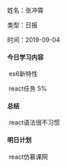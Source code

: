 

姓名：张冲霄

类型：日报

时间：2019-09-04

#### **今日学习内容**

​	es6新特性

​	react任务 5%

#### **总结**

​	react语法很不习惯

#### **明日计划**

​	react仿慕课网